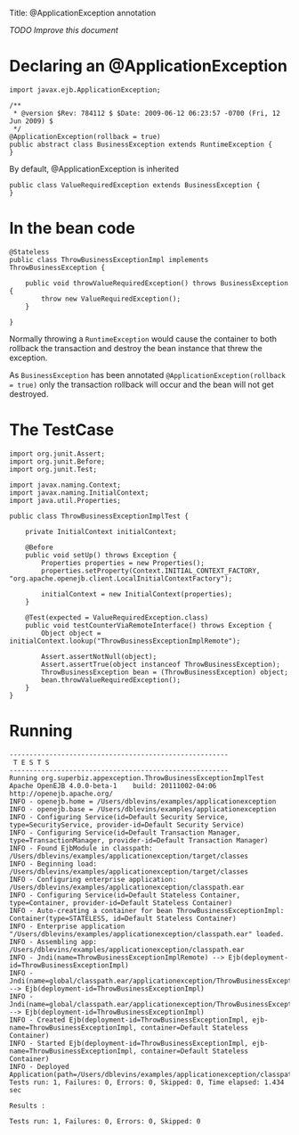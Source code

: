 Title: @ApplicationException annotation

*TODO Improve this document*

# Declaring an @ApplicationException

    import javax.ejb.ApplicationException;

    /**
     * @version $Rev: 784112 $ $Date: 2009-06-12 06:23:57 -0700 (Fri, 12 Jun 2009) $
     */
    @ApplicationException(rollback = true)
    public abstract class BusinessException extends RuntimeException {
    }

By default, @ApplicationException is inherited

    public class ValueRequiredException extends BusinessException {
    }

# In the bean code

    @Stateless
    public class ThrowBusinessExceptionImpl implements ThrowBusinessException {

        public void throwValueRequiredException() throws BusinessException {
            throw new ValueRequiredException();
        }

    }

Normally throwing a `RuntimeException` would cause the container to both rollback the transaction and destroy the bean instance that threw the exception.

As `BusinessException` has been annotated `@ApplicationException(rollback = true)` only the transaction rollback will occur and the bean will not get destroyed.

# The TestCase

    import org.junit.Assert;
    import org.junit.Before;
    import org.junit.Test;

    import javax.naming.Context;
    import javax.naming.InitialContext;
    import java.util.Properties;

    public class ThrowBusinessExceptionImplTest {

        private InitialContext initialContext;

        @Before
        public void setUp() throws Exception {
            Properties properties = new Properties();
            properties.setProperty(Context.INITIAL_CONTEXT_FACTORY, "org.apache.openejb.client.LocalInitialContextFactory");

            initialContext = new InitialContext(properties);
        }

        @Test(expected = ValueRequiredException.class)
        public void testCounterViaRemoteInterface() throws Exception {
            Object object = initialContext.lookup("ThrowBusinessExceptionImplRemote");

            Assert.assertNotNull(object);
            Assert.assertTrue(object instanceof ThrowBusinessException);
            ThrowBusinessException bean = (ThrowBusinessException) object;
            bean.throwValueRequiredException();
        }
    }

# Running

    -------------------------------------------------------
     T E S T S
    -------------------------------------------------------
    Running org.superbiz.appexception.ThrowBusinessExceptionImplTest
    Apache OpenEJB 4.0.0-beta-1    build: 20111002-04:06
    http://openejb.apache.org/
    INFO - openejb.home = /Users/dblevins/examples/applicationexception
    INFO - openejb.base = /Users/dblevins/examples/applicationexception
    INFO - Configuring Service(id=Default Security Service, type=SecurityService, provider-id=Default Security Service)
    INFO - Configuring Service(id=Default Transaction Manager, type=TransactionManager, provider-id=Default Transaction Manager)
    INFO - Found EjbModule in classpath: /Users/dblevins/examples/applicationexception/target/classes
    INFO - Beginning load: /Users/dblevins/examples/applicationexception/target/classes
    INFO - Configuring enterprise application: /Users/dblevins/examples/applicationexception/classpath.ear
    INFO - Configuring Service(id=Default Stateless Container, type=Container, provider-id=Default Stateless Container)
    INFO - Auto-creating a container for bean ThrowBusinessExceptionImpl: Container(type=STATELESS, id=Default Stateless Container)
    INFO - Enterprise application "/Users/dblevins/examples/applicationexception/classpath.ear" loaded.
    INFO - Assembling app: /Users/dblevins/examples/applicationexception/classpath.ear
    INFO - Jndi(name=ThrowBusinessExceptionImplRemote) --> Ejb(deployment-id=ThrowBusinessExceptionImpl)
    INFO - Jndi(name=global/classpath.ear/applicationexception/ThrowBusinessExceptionImpl!org.superbiz.appexception.ThrowBusinessException) --> Ejb(deployment-id=ThrowBusinessExceptionImpl)
    INFO - Jndi(name=global/classpath.ear/applicationexception/ThrowBusinessExceptionImpl) --> Ejb(deployment-id=ThrowBusinessExceptionImpl)
    INFO - Created Ejb(deployment-id=ThrowBusinessExceptionImpl, ejb-name=ThrowBusinessExceptionImpl, container=Default Stateless Container)
    INFO - Started Ejb(deployment-id=ThrowBusinessExceptionImpl, ejb-name=ThrowBusinessExceptionImpl, container=Default Stateless Container)
    INFO - Deployed Application(path=/Users/dblevins/examples/applicationexception/classpath.ear)
    Tests run: 1, Failures: 0, Errors: 0, Skipped: 0, Time elapsed: 1.434 sec

    Results :

    Tests run: 1, Failures: 0, Errors: 0, Skipped: 0

